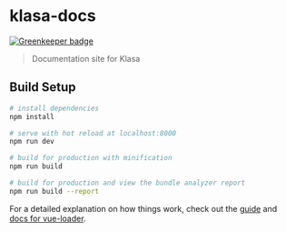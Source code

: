 # klasa-docs

[![Greenkeeper badge](https://badges.greenkeeper.io/dirigeants/klasa-website.svg)](https://greenkeeper.io/)

> Documentation site for Klasa

## Build Setup

```bash
# install dependencies
npm install

# serve with hot reload at localhost:8000
npm run dev

# build for production with minification
npm run build

# build for production and view the bundle analyzer report
npm run build --report
```

For a detailed explanation on how things work, check out the [guide](http://vuejs-templates.github.io/webpack/) and [docs for vue-loader](http://vuejs.github.io/vue-loader).
